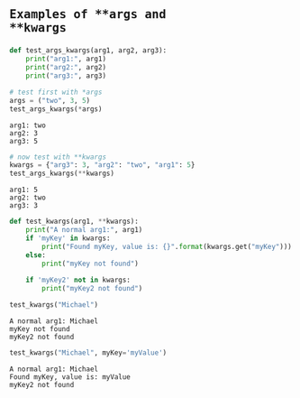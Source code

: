 
## <pre>Examples of **args and **kwargs</pre>


```python
def test_args_kwargs(arg1, arg2, arg3):
    print("arg1:", arg1)
    print("arg2:", arg2)
    print("arg3:", arg3)
```


```python
# test first with *args
args = ("two", 3, 5)
test_args_kwargs(*args)
```

    arg1: two
    arg2: 3
    arg3: 5



```python
# now test with **kwargs
kwargs = {"arg3": 3, "arg2": "two", "arg1": 5}
test_args_kwargs(**kwargs)
```

    arg1: 5
    arg2: two
    arg3: 3



```python
def test_kwargs(arg1, **kwargs):
    print("A normal arg1:", arg1)
    if 'myKey' in kwargs:
        print("Found myKey, value is: {}".format(kwargs.get("myKey")))
    else:
        print("myKey not found")
        
    if 'myKey2' not in kwargs:
        print("myKey2 not found")
```


```python
test_kwargs("Michael")
```

    A normal arg1: Michael
    myKey not found
    myKey2 not found



```python
test_kwargs("Michael", myKey='myValue')
```

    A normal arg1: Michael
    Found myKey, value is: myValue
    myKey2 not found


